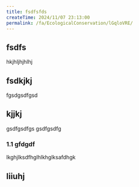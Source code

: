 ```yaml
---
title: fsdfsfds
createTime: 2024/11/07 23:13:00
permalink: /fa/EcologicalConservation/lGqloVRE/
---
```



## fsdfs
hkjhljhjhlhj
## fsdkjkj

fgsdgsdfgsd

## kjjkj

gsdfgsdfgs
gsdfgsdfg

### 1.1 gfdgdf


lkghjlksdfhglhlkhglksafdhgk

## liiuhj

